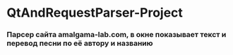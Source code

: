 # QtAndRequestParser-Project

### Парсер сайта amalgama-lab.com, в окне показывает текст и перевод песни по её автору и названию
